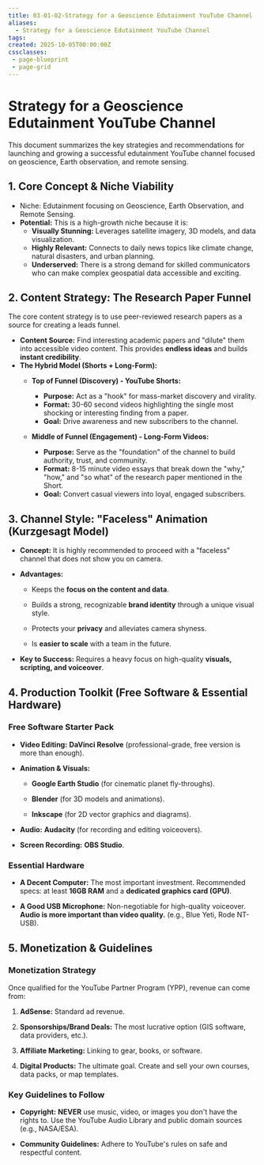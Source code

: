 ```yaml
---
title: 03-01-02-Strategy for a Geoscience Edutainment YouTube Channel
aliases:
  - Strategy for a Geoscience Edutainment YouTube Channel
tags:
created: 2025-10-05T00:00:00Z
cssclasses:
 - page-blueprint
 - page-grid
---
```


# Strategy for a Geoscience Edutainment YouTube Channel

This document summarizes the key strategies and recommendations for launching and growing a successful edutainment YouTube channel focused on geoscience, Earth observation, and remote sensing.

## 1. Core Concept & Niche Viability

- Niche: Edutainment focusing on Geoscience, Earth Observation, and Remote Sensing.
- **Potential:** This is a high-growth niche because it is:
    - **Visually Stunning:** Leverages satellite imagery, 3D models, and data visualization. 
    - **Highly Relevant:** Connects to daily news topics like climate change, natural disasters, and urban planning. 
    - **Underserved:** There is a strong demand for skilled communicators who can make complex geospatial data accessible and exciting.

## 2. Content Strategy: The Research Paper Funnel

The core content strategy is to use peer-reviewed research papers as a source for creating a leads funnel.

- **Content Source:** Find interesting academic papers and "dilute" them into accessible video content. This provides **endless ideas** and builds **instant credibility**.
- **The Hybrid Model (Shorts + Long-Form):**
    - **Top of Funnel (Discovery) - YouTube Shorts:**
        - **Purpose:** Act as a "hook" for mass-market discovery and virality.
        - **Format:** 30-60 second videos highlighting the single most shocking or interesting finding from a paper.
        - **Goal:** Drive awareness and new subscribers to the channel.
        
    - **Middle of Funnel (Engagement) - Long-Form Videos:**
        - **Purpose:** Serve as the "foundation" of the channel to build authority, trust, and community.
        - **Format:** 8-15 minute video essays that break down the "why," "how," and "so what" of the research paper mentioned in the Short.
        - **Goal:** Convert casual viewers into loyal, engaged subscribers.

## 3. Channel Style: "Faceless" Animation (Kurzgesagt Model)

- **Concept:** It is highly recommended to proceed with a "faceless" channel that does not show you on camera.
    
- **Advantages:**
    
    - Keeps the **focus on the content and data**.
        
    - Builds a strong, recognizable **brand identity** through a unique visual style.
        
    - Protects your **privacy** and alleviates camera shyness.
        
    - Is **easier to scale** with a team in the future.
        
- **Key to Success:** Requires a heavy focus on high-quality **visuals, scripting, and voiceover**.
    

## 4. Production Toolkit (Free Software & Essential Hardware)

### Free Software Starter Pack

- **Video Editing:** **DaVinci Resolve** (professional-grade, free version is more than enough).
    
- **Animation & Visuals:**
    
    - **Google Earth Studio** (for cinematic planet fly-throughs).
        
    - **Blender** (for 3D models and animations).
        
    - **Inkscape** (for 2D vector graphics and diagrams).
        
- **Audio:** **Audacity** (for recording and editing voiceovers).
    
- **Screen Recording:** **OBS Studio**.
    

### Essential Hardware

- **A Decent Computer:** The most important investment. Recommended specs: at least **16GB RAM** and a **dedicated graphics card (GPU)**.
    
- **A Good USB Microphone:** Non-negotiable for high-quality voiceover. **Audio is more important than video quality.** (e.g., Blue Yeti, Rode NT-USB).
    

## 5. Monetization & Guidelines

### Monetization Strategy

Once qualified for the YouTube Partner Program (YPP), revenue can come from:

1. **AdSense:** Standard ad revenue.
    
2. **Sponsorships/Brand Deals:** The most lucrative option (GIS software, data providers, etc.).
    
3. **Affiliate Marketing:** Linking to gear, books, or software.
    
4. **Digital Products:** The ultimate goal. Create and sell your own courses, data packs, or map templates.
    

### Key Guidelines to Follow

- **Copyright:** **NEVER** use music, video, or images you don't have the rights to. Use the YouTube Audio Library and public domain sources (e.g., NASA/ESA).
    
- **Community Guidelines:** Adhere to YouTube's rules on safe and respectful content.